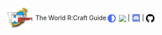 <nav style="height:50px;line-height:50px;margin-top:-10px">
	<div style="float:left"><img src="img/logo.png" height="50" style="vertical-align:middle"> The World R:Craft Guide</div>
    <a href="dark/index.html"><img src="img/switch_mode.png" height="20" style="vertical-align:middle"></a>
	<a href="http://forums.cyberconnects2.com/"><img src="http://www.cyberconnects2.com/mainSite/img/CC2_Logo.png" height="20" style="vertical-align:middle"></a> |
	<a href="https://discord.gg/Jyn5m6Q"><img src="img/discord.png" height="20" style="vertical-align:middle"></a> |
	<a href="https://github.com/CyberConnects2/TheWorldRCraftLauncher/"><img src="img/github-repo.png" height="20" style="vertical-align:middle"></a>
</nav>
